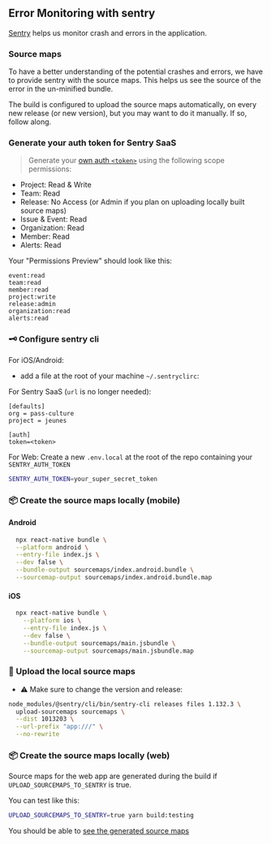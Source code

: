 ## Error Monitoring with sentry

[Sentry](https://pass-culture.sentry.io/issues/?project=4508839229718608) helps us monitor crash and errors in the application.

### Source maps

To have a better understanding of the potential crashes and errors, we have to provide sentry with the source maps. This helps us see the source of the error in the un-minified bundle.

The build is configured to upload the source maps automatically, on every new release (or new version), but you may want to do it manually. If so, follow along.

### Generate your auth token for Sentry SaaS

> Generate your [own auth `<token>`](https://pass-culture.sentry.io/settings/account/api/auth-tokens/) using the following scope permissions:

- Project: Read & Write
- Team: Read
- Release: No Access (or Admin if you plan on uploading locally built source maps)
- Issue & Event: Read
- Organization: Read
- Member: Read
- Alerts: Read

Your "Permissions Preview" should look like this:

```
event:read
team:read
member:read
project:write
release:admin
organization:read
alerts:read
```

### 🗝 Configure sentry cli

For iOS/Android:

- add a file at the root of your machine `~/.sentryclirc`:

For Sentry SaaS (`url` is no longer needed):

```
[defaults]
org = pass-culture
project = jeunes

[auth]
token=<token>
```

For Web:
Create a new `.env.local` at the root of the repo containing your `SENTRY_AUTH_TOKEN`

```sh
SENTRY_AUTH_TOKEN=your_super_secret_token
```

### 📦 Create the source maps locally (mobile)

#### Android

```bash
  npx react-native bundle \
  --platform android \
  --entry-file index.js \
  --dev false \
  --bundle-output sourcemaps/index.android.bundle \
  --sourcemap-output sourcemaps/index.android.bundle.map
```

#### iOS

```bash
  npx react-native bundle \
    --platform ios \
    --entry-file index.js \
    --dev false \
    --bundle-output sourcemaps/main.jsbundle \
    --sourcemap-output sourcemaps/main.jsbundle.map
```

### 🚢 Upload the local source maps

- ⚠️ Make sure to change the version and release:

```bash
node_modules/@sentry/cli/bin/sentry-cli releases files 1.132.3 \
  upload-sourcemaps sourcemaps \
  --dist 1013203 \
  --url-prefix "app:///" \
  --no-rewrite
```

### 📦 Create the source maps locally (web)

Source maps for the web app are generated during the build if `UPLOAD_SOURCEMAPS_TO_SENTRY` is true.

You can test like this:

```sh
UPLOAD_SOURCEMAPS_TO_SENTRY=true yarn build:testing
```

You should be able to [see the generated source maps](https://pass-culture.sentry.io/settings/projects/jeunes/source-maps/)
